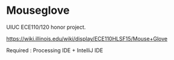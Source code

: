 # Mouseglove
UIUC ECE110/120 honor project.

https://wiki.illinois.edu/wiki/display/ECE110HLSF15/Mouse+Glove

Required : Processing IDE + IntelliJ IDE
